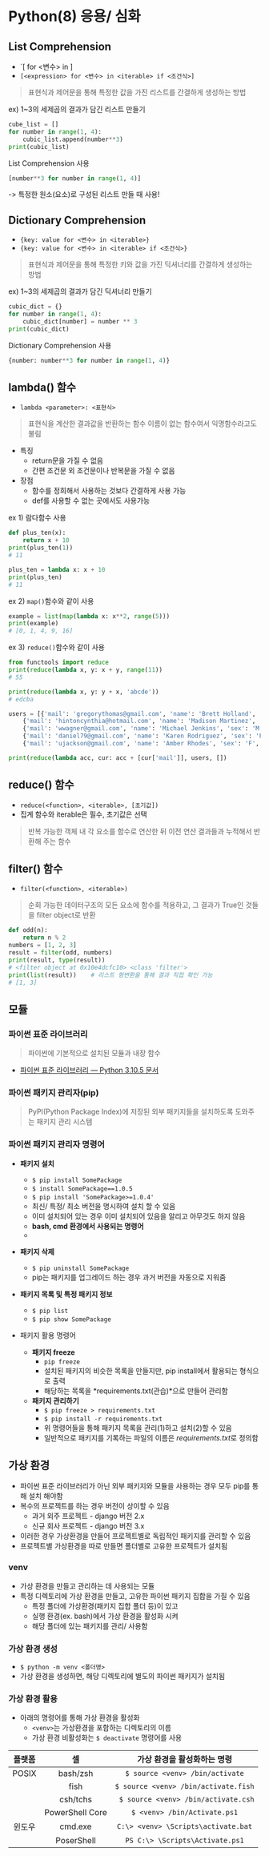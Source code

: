 # Python(8) 응용/ 심화
## List Comprehension
- `[<expression> for <변수> in <iterable>]
- `[<expression> for <변수> in <iterable> if <조건식>]`
> 표현식과 제어문을 통해 특정한 값을 가진 리스트를 간결하게 생성하는 방법

ex) 1~3의 세제곱의 결과가 담긴 리스트 만들기
```python
cube_list = []
for number in range(1, 4):
    cubic_list.append(number**3)
print(cubic_list)
```
List Comprehension 사용
```python
[number**3 for number in range(1, 4)]
```
-> 특정한 원소(요소)로 구성된 리스트 만들 때 사용!

## Dictionary Comprehension
- `{key: value for <변수> in <iterable>}`
- `{key: value for <변수> in <iterable> if <조건식>}`
> 표현식과 제어문을 통해 특정한 키와 값을 가진 딕셔너리를 간결하게 생성하는 방법

ex) 1~3의 세제곱의 결과가 담긴 딕셔너리 만들기
```python
cubic_dict = {}
for number in range(1, 4):
    cubic_dict[number] = number ** 3
print(cubic_dict)
```
Dictionary Comprehension 사용
```python
{number: number**3 for number in range(1, 4)}
```
## lambda() 함수
- `lambda <parameter>: <표현식>`
> 표현식을 계산한 결과값을 반환하는 함수
> 이름이 없는 함수여서 익명함수라고도 불림
- 특징
    - return문을 가질 수 없음
    - 간편 조건문 외 조건문이나 반복문을 가질 수 없음
- 장점
    - 함수를 정희해서 사용하는 것보다 간결하게 사용 가능
    - def를 사용할 수 없는 곳에서도 사용가능

ex 1) 람다함수 사용
```python
def plus_ten(x):
    return x + 10
print(plus_ten(1))
# 11
```
```python
plus_ten = lambda x: x + 10
print(plus_ten)
# 11
```
ex 2) `map()`함수와 같이 사용
```python
example = list(map(lambda x: x**2, range(5)))
print(example)
# [0, 1, 4, 9, 16]
```
ex 3) `reduce()`함수와 같이 사용
```python
from functools import reduce
print(reduce(lambda x, y: x + y, range(11))
# 55
```
```python
print(reduce(lambda x, y: y + x, 'abcde'))
# edcba
```
```python
users = [{'mail': 'gregorythomas@gmail.com', 'name': 'Brett Holland', 'sex': 'M', 'age': 73},
    {'mail': 'hintoncynthia@hotmail.com', 'name': 'Madison Martinez', 'sex': 'F', 'age': 29},
    {'mail': 'wwagner@gmail.com', 'name': 'Michael Jenkins', 'sex': 'M', 'age': 51},
    {'mail': 'daniel79@gmail.com', 'name': 'Karen Rodriguez', 'sex': 'F', 'age': 32},
    {'mail': 'ujackson@gmail.com', 'name': 'Amber Rhodes', 'sex': 'F', 'age': 42}]

print(reduce(lambda acc, cur: acc + [cur['mail']], users, [])
```
## reduce() 함수
- `reduce(<function>, <iterable>, [초기값])`
- 집계 함수와 iterable은 필수, 초기값은 선택
> 반복 가능한 객체 내 각 요소를 함수로 연산한 뒤 이전 연산 결과들과 누적해서 반환해 주는 함수

## filter() 함수
- `filter(<function>, <iterable>)`
> 순회 가능한 데이터구조의 모든 요소에 함수를 적용하고, 그 결과가 True인 것들을 filter object로 반환
```python
def odd(n):
    return n % 2
numbers = [1, 2, 3]
result = filter(odd, numbers)
print(result, type(result))
# <filter object at 0x10e4dcfc10> <class 'filter'>
print(list(result))    # 리스트 형변환을 통해 결과 직접 확인 가능
# [1, 3]
```

## 모듈
### 파이썬 표준 라이브러리
> 파이썬에 기본적으로 설치된 모듈과 내장 함수
- [파이썬 표준 라이브러리 — Python 3.10.5 문서](https://docs.python.org/ko/3/library/index.html)

### 파이썬 패키지 관리자(pip)
> PyPI(Python Package Index)에 저장된 외부 패키지들을 설치하도록 도와주는 패키지 관리 시스템

### 파이썬 패키지 관리자 명령어
- **패키지 설치**
    - `$ pip install SomePackage`
    - `$ install SomePackage==1.0.5`
    - `$ pip install 'SomePackage>=1.0.4'`
    - 최신/ 특정/ 최소 버전을 명시하여 설치 할 수 있음
    - 이미 설치되어 있는 경우 이미 설치되어 있음을 알리고 아무것도 하지 않음
    - **bash, cmd 환경에서 사용되는 명령어**
    - 
- **패키지 삭제**
    - `$ pip uninstall SomePackage`
    - pip는 패키지를 업그레이드 하는 경우 과거 버전을 자동으로 지워줌

- **패키지 목록 및 특정 패키지 정보**
    - `$ pip list`
    - `$ pip show SomePackage`

- 패키지 활용 명령어
    - **패키지 freeze**
        - `pip freeze`
        - 설치된 패키지의 비슷한 목록을 만들지만, pip install에서 활용되는 형식으로 출력
        - 해당하는 목록을 *requirements.txt(관습)*으로 만들어 관리함
    - **패키지 관리하기**
        - `$ pip freeze > requirements.txt`
        - `$ pip install -r requirements.txt`
        - 위 명령어들을 통해 패키지 목록을 관리(1)하고 설치(2)할 수 있음
        - 일반적으로 패키지를 기록하는 파일의 이름은 *requirements.txt*로 정의함

## 가상 환경
- 파이썬 표준 라이브러리가 아닌 외부 패키지와 모듈을 사용하는 경우 모두 pip를 통해 설치 해야함
- 복수의 프로젝트를 하는 경우 버전이 상이할 수 있음
    - 과거 외주 프로젝트 - django 버전 2.x
    - 신규 회사 프로젝트 - django 버전 3.x
- 이러한 경우 가상환경을 만들어 프로젝트별로 독립적인 패키지를 관리할 수 있음
- 프로젝트별 가상환경을 따로 만들면 폴더별로 고유한 프로젝트가 설치됨

### venv
- 가상 환경을 만들고 관리하는 데 사용되는 모듈
- 특정 디렉토리에 가상 환경을 만들고, 고유한 파이썬 패키지 집합을 가질 수 있음
    - 특정 폴더에 가상환경(패키지 집합 폴더 등)이 있고
    - 실행 환경(ex. bash)에서 가상 환경을 활성화 시켜
    - 해당 폴더에 있는 패키지를 관리/ 사용함

### 가상 환경 생성
- `$ python -m venv <폴더명>`
- 가상 환경을 생성하면, 해당 디렉토리에 별도의 파이썬 패키지가 설치됨

### 가상 환경 활용
- 아래의 명령어를 통해 가상 환경을 활성화
    - `<venv>`는 가상환경을 포함하는 디렉토리의 이름
    - 가상 환경 비활성화는 `$ deactivate` 명령어를 사용

| 플랫폼   | 셀               | 가상 환경을 활성화하는 명령                       |
|:-----:|:---------------:|:-------------------------------------:|
| POSIX | bash/zsh        | `$ source <venv> /bin/activate`       |
|       | fish            | `$ source <venv> /bin/activate.fish`  |
|       | csh/tchs        | ` $ source <venv> /bin/activate.csh`  |
|       | PowerShell Core | `$ <venv> /bin/Activate.ps1`          |
| 윈도우   | cmd.exe         | `C:\> <venv> \Scripts\activate.bat`   |
|       | PoserShell      |     `PS C:\> \Scripts\Activate.ps1`     |
